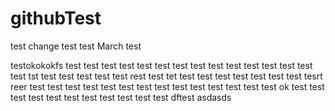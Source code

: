 # githubTest
test change
test
test
March test

testokokokfs
test
test
test 
test
test
test
test 
test
test
test
test
test
test
test
test
tst
test
test
test
test
test
rest
test
tet
test
test
test
test
test
test
test
tesrt
reer
test
test
test
test
test
test
test
test
test
test
test
test
test
test
ok
test
test
test
test
test
test
test
test
test
test
test
dftest
asdasds
